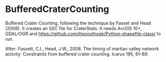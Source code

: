 # BufferedCraterCounting
Buffered Crater Counting, following the technique by Fasset and Head (2008). It creates an SSC file for CraterStats.
It needs ArcGIS 10+, GDAL/OGR and https://github.com/jhpoosthoek/Python-shapefile-class/ to run.

After:
Fassett, C.I., Head, J.W., 2008. The timing of martian valley network activity: Constraints from buffered crater counting. Icarus 195, 61-89.
